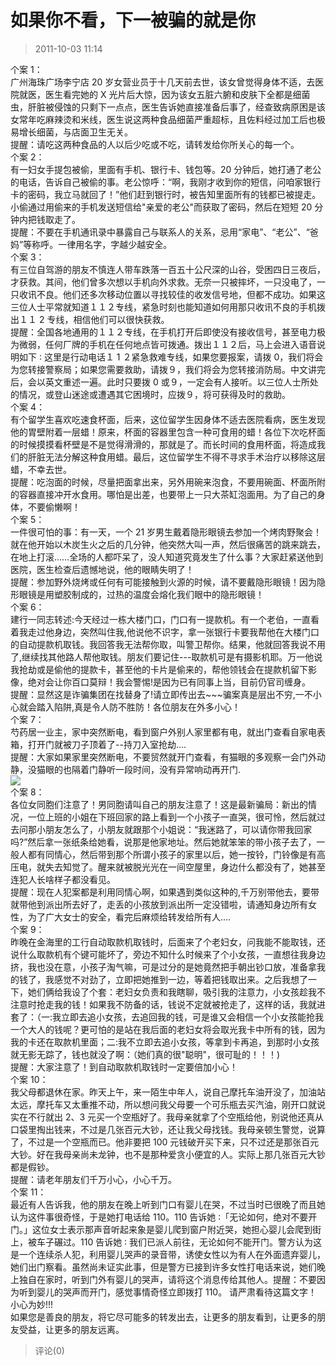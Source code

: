 # 如果你不看，下一被骗的就是你

> 2011-10-03 11:14

个案 1：  
广州海珠广场李宁店 20 岁女营业员于十几天前去世，该女曾觉得身体不适，去医院就医，医生看完她的 X 光片后大惊，因为该女五脏六腑和皮肤下全都是细菌虫，肝脏被侵蚀的只剩下一点点，医生告诉她直接准备后事了，经查致病原困是该女常年吃麻辣烫和米线，医生说这两种食品细菌严重超标，且佐料经过加工后也极易增长细菌，与店面卫生无关。  
提醒：请吃这两种食品的人以后少吃或不吃，请转发给你所关心的每一个。  
个案 2：  
有一妇女手提包被偷，里面有手机、银行卡、钱包等。20 分钟后，她打通了老公的电话，告诉自己被偷的事。老公惊呼：“啊，我刚才收到你的短信，问咱家银行卡的密码，我立马就回了！”他们赶到银行时，被告知里面所有的钱都已被提走。小偷通过用偷来的手机发送短信给"亲爱的老公"而获取了密码，然后在短短 20 分钟内把钱取走了。  
提醒：不要在手机通讯录中暴露自己与联系人的关系，忌用“家电”、“老公”、“爸妈”等称呼。一律用名字，字越少越安全。  
个案 3：  
有三位自驾游的朋友不慎连人带车跌落一百五十公尺深的山谷，受困四日三夜后，才获救。其间，他们曾多次想以手机向外求救。无奈一只被摔坏，一只没电了，一只收讯不良。他们还多次移动位置以寻找较佳的收发信号地，但都不成功。如果这三位人士平常就知道１１２专线，紧急时刻也能知道如何用那只收讯不良的手机拨出１１ 2 专线，相信他们可以很快获救。  
提醒：全国各地通用的１１２专线，在手机打开后即使没有接收信号，甚至电力极为微弱，任何厂牌的手机在任何地点皆可拨通。拨出１１２后，马上会进入语音说明如下 ∶ 这里是行动电话１ 1 ２紧急救难专线，如果您要报案，请拨 0，我们将会为您转接警察局；如果您需要救助，请拨９，我们将会为您转接消防局。中文讲完后，会以英文重述一遍。此时只要拨 0 或９，一定会有人接听。以三位人士所处的情况，或登山迷途或遭遇其它困境时，应拨９，将可获得及时的救助。  
个案 4：  
有个留学生喜欢吃速食杯面，后来，这位留学生因身体不适去医院看病，医生发现他的胃壁附着一层蜡！原来，杯面的容器里包含一种可食用的蜡！各位下次吃杯面的时候摸摸看杯壁是不是觉得滑滑的，那就是了。而长时间的食用杯面，将造成我们的肝脏无法分解这种食用蜡。最后，这位留学生不得不寻求手术治疗以移除这层蜡，不幸去世。  
提醒：吃泡面的时候，尽量把面拿出来，另外用碗来泡食，不要用碗面、杯面所附的容器直接冲开水食用。哪怕是出差，也要带上一只大茶缸泡面用。为了自己的身体，不要偷懒啊！  
个案 5：  
一件很可怕的事：有一天，一个 21 岁男生戴着隐形眼镜去参加一个烤肉野聚会！就在他开始以木炭生火之后的几分钟，他突然大叫一声，然后很痛苦的跳来跳去，在地上打滚……全场的人都吓呆了，没人知道究竟发生了什么事？大家赶紧送他到医院，医生检查后遗憾地说，他的眼睛失明了！  
提醒：参加野外烧烤或任何有可能接触到火源的时候，请不要戴隐形眼镜！因为隐形眼镜是用塑胶制成的，过热的温度会熔化我们眼中的隐形眼镜！  
个案 6：  
建行一同志转述:今天经过一栋大楼门口，门口有一提款机。有一个老伯，一直看着我走过他身边，突然叫住我,他说他不识字，拿一张银行卡要我帮他在大楼门口的自动提款机取钱。我回答我无法帮你取，叫警卫帮你。结果，他就回答我说不用了,继续找其他路人帮他取钱。朋友们要记住---取款机可是有摄影机耶。万一他说我抢劫或是偷他的提款卡，甚至他的卡片是偷来的，帮他领钱会在提款机留下影像，绝对会让你百口莫辩！我会警惕!是因为已有同事上当，目前仍官司缠身。  
提醒：显然这是诈骗集团在找替身了!请立即传出去~~~骗案真是层出不穷,一不小心就会踏入陷阱,真是令人防不胜防！各位朋友在外多小心！  
个案 7：  
芍药居一业主，家中突然断电，看到窗户外别人家里都有电，就出门查看自家电表箱，打开门就被刀子顶着了--持刀入室抢劫....  
提醒：大家如果家里突然断电，不要贸然就开门查看，有猫眼的多观察一会门外动静，没猫眼的也隔着门静听一段时间，没有异常响动再开门.  
[![](https://pan.4a1801.life/d/NAS/Qzone_wyf/Blogs/images/6ED014A1.gif)](https://pan.4a1801.life/d/NAS/Qzone_wyf/Blogs/images/6ED014A1.gif)  
个案 8：  
各位女同胞们注意了！男同胞请叫自己的朋友注意了！这是最新骗局：新出的情况，一位上班的小姐在下班回家的路上看到一个小孩子一直哭，很可怜，然后就过去问那小朋友怎么了，小朋友就跟那个小姐说：“我迷路了，可以请你带我回家吗?”然后拿一张纸条给她看，说那是他家地址。然后她就笨笨的带小孩子去了，一般人都有同情心，然后带到那个所谓小孩子的家里以后，她一按铃，门铃像是有高压电，就失去知觉了。醒来就被脱光光在一间空屋里，身边什么都没有了，她甚至连犯人长啥样子都没看见。  
提醒：现在人犯案都是利用同情心啊，如果遇到类似这种的,千万别带他去，要带就带他到派出所去好了，走丢的小孩放到派出所一定没错啦，请通知身边所有女性，为了广大女士的安全，看完后麻烦给转发给所有人....  
个案 9：  
昨晚在金海里的工行自动取款机取钱时，后面来了个老妇女，问我能不能取钱，还说什么取款机有个键可能坏了，旁边不知什么时候来了个小女孩，一直想往我身边挤，我也没在意，小孩子淘气嘛，可是过分的是她竟然把手朝出钞口放，准备拿我的钱了，我感觉不对劲了，立即把她推到一边，等着把钱取出来。之后我想了一下，她们俩给我设了个套：老妇女负责和我瞎聊，吸引我的注意力，小女孩趁我不注意时抢走我的钱！如果我不防备的话，钱说不定就被抢走了，这样的话，我就进套了：（一:我立即去追小女孩，去追回我的钱，可是谁又会相信一个小女孩能抢我一个大人的钱呢？更可怕的是站在我后面的老妇女将会取光我卡中所有的钱，因为我的卡还在取款机里面；二:我不立即去追小女孩，等拿到卡再追，到那时小女孩就无影无踪了，钱也就没了啊：（她们真的很"聪明"，很可耻的！！！)  
提醒：大家注意了！到自动取款机取钱时一定要倍加小心！  
个案 10：  
我父母都退休在家。昨天上午，来一陌生中年人，说自己摩托车油开没了，加油站太远，摩托车又太重推不动，所以想问我父母要一个可乐瓶去买汽油，刚开口就说实在不行就出 2、3 元买一个空瓶好了。我母亲就拿了个空瓶给他，别说他还真从口袋里掏出钱来，不过是几张百元大钞，还让我父母找钱。我母亲顿生警觉，说算了，不过是一个空瓶而已。他非要把 100 元钱破开买下来，只不过还是那张百元大钞。好在我母亲尚未龙钟，也不是那种爱贪小便宜的人。实际上那几张百元大钞都是假钞。  
提醒：请老年朋友们千万小心，小心千万。  
个案 11：  
最近有人告诉我，他的朋友在晚上听到门口有婴儿在哭，不过当时已很晚了而且她认为这件事很奇怪，于是她打电话给 110。110 告诉她 ∶「无论如何，绝对不要开门。」这位女士表示那声音听起来象是婴儿爬到窗户附近哭，她担心婴儿会爬到街上，被车子碾过。110 告诉她 ∶ 我们已派人前往，无论如何不能开门。警方认为这是一个连续杀人犯，利用婴儿哭声的录音带，诱使女性以为有人在外面遗弃婴儿，她们出门察看。虽然尚未证实此事，但是警方已接到许多女性打电话来说，她们晚上独自在家时，听到门外有婴儿的哭声，请将这个消息传给其他人。提醒：不要因为听到婴儿的哭声而开门，感觉事情奇怪立即拨打 110。 请严肃看待这篇文字！小心为妙!!!  
如果您是善良的朋友，将它尽可能多的转发出去，让更多的朋友看到，让更多的朋友受益，让更多的朋友远离。

> 评论(0)
